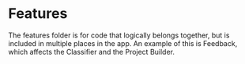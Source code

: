 # Features

The features folder is for code that logically belongs together, but is included in multiple places in the app. An example of this is Feedback, which affects the Classifier and the Project Builder.
